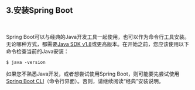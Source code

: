 <h2>3.安装Spring Boot</h2><br>

Spring Boot可以与经典的Java开发工具一起使用，也可以作为命令行工具安装。无论哪种方式，都需要[Java SDK v1.8](https://www.java.com/)或更高版本。在开始之前，您应该使用以下命令检查当前的Java安装：

```
$ java -version
```
如果您不熟悉Java开发，或者想尝试使用Spring Boot，则可能要先尝试使用[Spring Boot CLI](https://docs.spring.io/spring-boot/docs/current/reference/html/getting-started.html#getting-started-installing-the-cli)（命令行界面）。否则，请继续阅读“经典”安装说明。